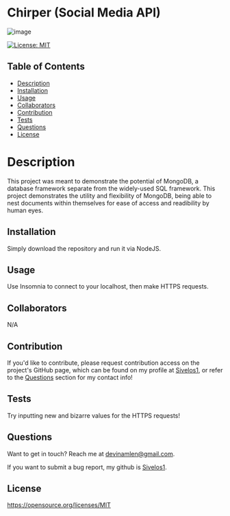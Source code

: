 # Chirper (Social Media API)

  ![image](https://github.com/Sivelos1/Chirper/assets/21207337/e10a954e-a457-4f5c-b32f-c7ef55846536)

  [![License: MIT](https://img.shields.io/badge/License-MIT-yellow.svg)](https://opensource.org/licenses/MIT)

  ## Table of Contents
  
  - [Description](#description)
  - [Installation](#installation)
  - [Usage](#usage)
  - [Collaborators](#collaborators)
  - [Contribution](#contribution)
  - [Tests](#tests)
  - [Questions](#questions)
  - [License](#license)
  
  # Description

  This project was meant to demonstrate the potential of MongoDB, a database framework separate from the widely-used SQL framework. This project demonstrates the utility and flexibility of MongoDB, being able to nest documents within themselves for ease of access and readibility by human eyes.

  ## Installation

  Simply download the repository and run it via NodeJS.

  ## Usage

  Use Insomnia to connect to your localhost, then make HTTPS requests.

  ## Collaborators

  N/A

  ## Contribution

  If you'd like to contribute, please request contribution access on the project's GitHub page, which can be found on my profile at [Sivelos1](https://github.com/Sivelos1), or refer to the [Questions](#questions) section for my contact info!

  ## Tests

  Try inputting new and bizarre values for the HTTPS requests!

  ## Questions

  Want to get in touch? Reach me at devinamlen@gmail.com.

  If you want to submit a bug report, my github is [Sivelos1](https://github.com/Sivelos1).

  ## License

  https://opensource.org/licenses/MIT
